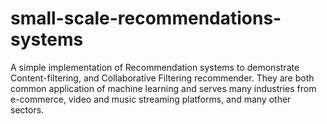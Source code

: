 # small-scale-recommendations-systems
A simple implementation of Recommendation systems to demonstrate Content-filtering, and Collaborative Filtering recommender. They are both common application of machine learning and serves many industries from e-commerce, video and music streaming platforms, and many other sectors.  
